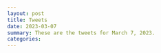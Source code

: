 ```yaml
---
layout: post
title: Tweets
date: 2023-03-07
summary: These are the tweets for March 7, 2023.
categories:
---
```


